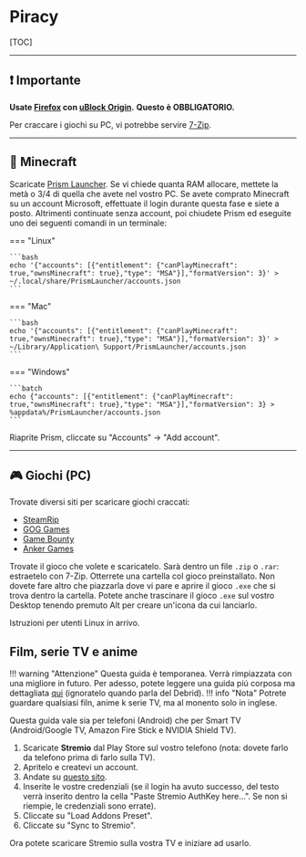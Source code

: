 # Piracy

[TOC]

---

## **❗ Importante**

**Usate [Firefox](https://mozilla.org/firefox/new/) con [uBlock Origin](https://addons.mozilla.org/firefox/addon/ublock-origin/).**
**Questo è OBBLIGATORIO.**

Per craccare i giochi su PC, vi potrebbe servire [7-Zip](https://www.7-zip.org/).

---

## **🧊 Minecraft**

Scaricate [Prism Launcher](https://prismlauncher.org/download/).
Se vi chiede quanta RAM allocare, mettete la metà o 3/4 di quella che avete nel vostro PC.
Se avete comprato Minecraft su un account Microsoft, effettuate il login durante questa fase e siete a posto.
Altrimenti continuate senza account, poi chiudete Prism ed eseguite uno dei seguenti comandi in un terminale:

=== "Linux"

	```bash
	echo '{"accounts": [{"entitlement": {"canPlayMinecraft": true,"ownsMinecraft": true},"type": "MSA"}],"formatVersion": 3}' > ~/.local/share/PrismLauncher/accounts.json
	```

=== "Mac"

	```bash
	echo '{"accounts": [{"entitlement": {"canPlayMinecraft": true,"ownsMinecraft": true},"type": "MSA"}],"formatVersion": 3}' > ~/Library/Application\ Support/PrismLauncher/accounts.json
	```

=== "Windows"

	```batch
	echo {"accounts": [{"entitlement": {"canPlayMinecraft": true,"ownsMinecraft": true},"type": "MSA"}],"formatVersion": 3} > %appdata%/PrismLauncher/accounts.json
	```

Riaprite Prism, cliccate su "Accounts" -> "Add account".

---

## **🎮 Giochi (PC)**

Trovate diversi siti per scaricare giochi craccati:

* [SteamRip](https://steamrip.com/)
* [GOG Games](https://gog-games.to/)
* [Game Bounty](https://gamebounty.world/)
* [Anker Games](https://ankergames.net/)

Trovate il gioco che volete e scaricatelo. Sarà dentro un file `.zip` o `.rar`: estraetelo con 7-Zip.
Otterrete una cartella col gioco preinstallato.
Non dovete fare altro che piazzarla dove vi pare e aprire il gioco `.exe` che si trova dentro la cartella.
Potete anche trascinare il gioco `.exe` sul vostro Desktop tenendo premuto Alt per creare un'icona da cui lanciarlo.

Istruzioni per utenti Linux in arrivo.

## **Film, serie TV e anime**

!!! warning "Attenzione"
	Questa guida è temporanea. Verrà rimpiazzata con una migliore in futuro.
	Per adesso, potete leggere una guida piú corposa ma dettagliata [qui](https://guides.viren070.me/stremio) (ignoratelo quando parla del Debrid).
!!! info "Nota"
	Potrete guardare qualsiasi filn, anime k serie TV, ma al monento solo in inglese.

Questa guida vale sia per telefoni (Android) che per Smart TV (Android/Google TV, Amazon Fire Stick e NVIDIA Shield TV).

1. Scaricate **Stremio** dal Play Store sul vostro telefono (nota: dovete farlo da telefono prima di farlo sulla TV).
2. Apritelo e createvi un account.
3. Andate su [questo sito](https://stremio-account-bootstrapper.vercel.app/).
4. Inserite le vostre credenziali (se il login ha avuto successo, del testo verrà inserito dentro la cella "Paste Stremio AuthKey here...". Se non si riempie, le credenziali sono errate).
5. Cliccate su "Load Addons Preset".
6. Cliccate su "Sync to Stremio".

Ora potete scaricare Stremio sulla vostra TV e iniziare ad usarlo.
